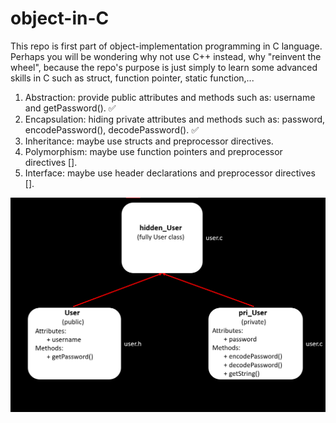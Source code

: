 # object-in-C
This repo is first part of object-implementation programming in C language. Perhaps you will be wondering why not use C++ instead, why "reinvent the wheel", because the repo's purpose is just simply to learn some advanced skills in C such as struct, function pointer, static function,...

  1. Abstraction: provide public attributes and methods such as: username and getPassword(). ✅
  2. Encapsulation: hiding private attributes and methods such as: password, encodePassword(), decodePassword(). ✅
  3. Inheritance: maybe use structs and preprocessor directives.
  4. Polymorphism: maybe use function pointers and preprocessor directives [].
  5. Interface: maybe use header declarations and preprocessor directives [].

![alt text](./assets/img.png?raw=true)
